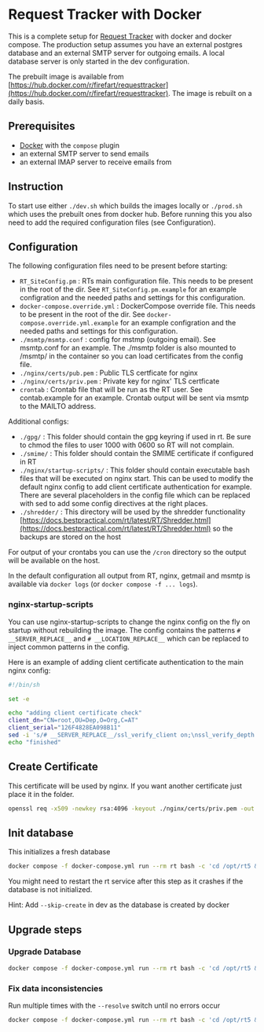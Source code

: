 # Request Tracker with Docker

This is a complete setup for [Request Tracker](https://bestpractical.com/request-tracker) with docker and docker compose. The production setup assumes you have an external postgres database and an external SMTP server for outgoing emails. A local database server is only started in the dev configuration.

The prebuilt image is available from [https://hub.docker.com/r/firefart/requesttracker](https://hub.docker.com/r/firefart/requesttracker). The image is rebuilt on a daily basis.

## Prerequisites

- [Docker](https://docs.docker.com/get-docker/) with the `compose` plugin
- an external SMTP server to send emails
- an external IMAP server to receive emails from

## Instruction

To start use either `./dev.sh` which builds the images locally or `./prod.sh` which uses the prebuilt ones from docker hub. Before running this you also need to add the required configuration files (see Configuration).

## Configuration

The following configuration files need to be present before starting:

- `RT_SiteConfig.pm` : RTs main configuration file. This needs to be present in the root of the dir. See `RT_SiteConfig.pm.example` for an example configration and the needed paths and settings for this configuration.
- `docker-compose.override.yml` : DockerCompose override file. This needs to be present in the root of the dir. See `docker-compose.override.yml.example` for an example configration and the needed paths and settings for this configuration.
- `./msmtp/msmtp.conf` : config for mstmp (outgoing email). See msmtp.conf for an example. The ./msmtp folder is also mounted to /msmtp/ in the container so you can load certificates from the config file.
- `./nginx/certs/pub.pem` : Public TLS certficate for nginx
- `./nginx/certs/priv.pem` : Private key for nginx' TLS certficate
- `crontab` : Crontab file that will be run as the RT user. See contab.example for an example. Crontab output will be sent via msmtp to the MAILTO address.

Additional configs:

- `./gpg/` : This folder should contain the gpg keyring if used in rt. Be sure to chmod the files to user 1000 with 0600 so RT will not complain.
- `./smime/` : This folder should contain the SMIME certificate if configured in RT
- `./nginx/startup-scripts/` : This folder should contain executable bash files that will be executed on nginx start. This can be used to modify the default nginx config to add client certificate authentication for example. There are several placeholders in the config file which can be replaced with sed to add some config directives at the right places.
- `./shredder/` : This directory will be used by the shredder functionality [https://docs.bestpractical.com/rt/latest/RT/Shredder.html](https://docs.bestpractical.com/rt/latest/RT/Shredder.html) so the backups are stored on the host

For output of your crontabs you can use the `/cron` directory so the output will be available on the host.

In the default configuration all output from RT, nginx, getmail and msmtp is available via `docker logs` (or `docker compose -f ... logs`).

### nginx-startup-scripts

You can use nginx-startup-scripts to change the nginx config on the fly on startup without rebuilding the image. The config contains the patterns `# __SERVER_REPLACE__` and `# __LOCATION_REPLACE__` which can be replaced to inject common patterns in the config.

Here is an example of adding client certificate authentication to the main nginx config:

```bash
#!/bin/sh

set -e

echo "adding client certificate check"
client_dn="CN=root,OU=Dep,O=Org,C=AT"
client_serial="126F4828EA098B11"
sed -i 's/# __SERVER_REPLACE__/ssl_verify_client on;\nssl_verify_depth 5;\nssl_client_certificate \/certs\/chain.pem;\nif ($ssl_client_verify != SUCCESS) { return 407; }\nif ($ssl_client_s_dn != "'"$client_dn"'") { return 408; }\nif ($ssl_client_serial !~ "'"$client_serial"'") { return 409; }/' /etc/nginx/conf.d/default.conf
echo "finished"
```

## Create Certificate

This certificate will be used by nginx. If you want another certificate just place it in the folder.

```bash
openssl req -x509 -newkey rsa:4096 -keyout ./nginx/certs/priv.pem -out ./nginx/certs/pub.pem -days 3650 -nodes
```

## Init database

This initializes a fresh database

```bash
docker compose -f docker-compose.yml run --rm rt bash -c 'cd /opt/rt5 && perl ./sbin/rt-setup-database --action init'
```

You might need to restart the rt service after this step as it crashes if the database is not initialized.

Hint: Add `--skip-create` in dev as the database is created by docker

## Upgrade steps

### Upgrade Database

```bash
docker compose -f docker-compose.yml run --rm rt bash -c 'cd /opt/rt5 && perl ./sbin/rt-setup-database --action upgrade --upgrade-from 4.4.4'
```

### Fix data inconsistencies

Run multiple times with the `--resolve` switch until no errors occur

```bash
docker compose -f docker-compose.yml run --rm rt bash -c 'cd /opt/rt5 && perl ./sbin/rt-validator --check --resolve'
```
